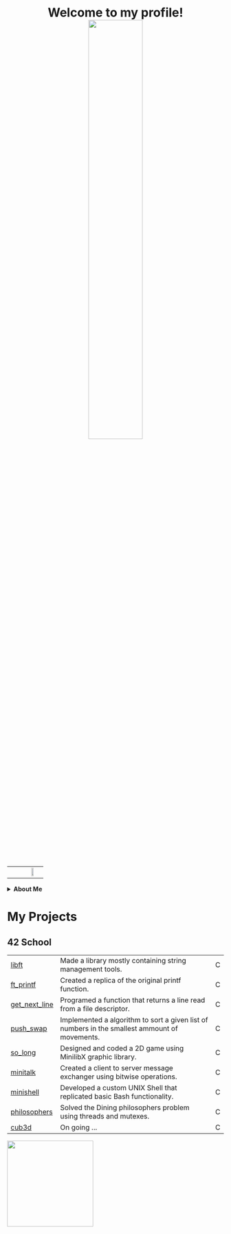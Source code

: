   <table>
  <tr>  
  <td>
  <td></td>
  <td></td>
  <h1 align="center" padding-left="50px">Welcome to my profile!  <img src="https://media0.giphy.com/media/v1.Y2lkPTc5MGI3NjExY2trNnY5ZHFtYW01N2FlOGlleXgxbDU4eDdudWR1dms3YjcwOGswMyZlcD12MV9pbnRlcm5hbF9naWZfYnlfaWQmY3Q9cw/8zPyb24StPSl18dNp9/giphy.gif" width="50%"></h1>
  </td>
  <td>
  <img src="https://media0.giphy.com/media/v1.Y2lkPTc5MGI3NjExY2trNnY5ZHFtYW01N2FlOGlleXgxbDU4eDdudWR1dms3YjcwOGswMyZlcD12MV9pbnRlcm5hbF9naWZfYnlfaWQmY3Q9cw/8zPyb24StPSl18dNp9/giphy.gif" width="50%">
  </td>
  </tr>
  </table>
<details>
  <summary><strong>About Me</strong></summary>

  <table width="767px" border="none">
  <tr>
  <td>
  <p width=50%>
    Hi! I'm Diogo, a Software Developer, I started learning Web Development by myself, and currently I'm a student at 42 Lisboa.
    I enjoy working on interesting projects, writing clean code and working as a team. 
    In my free time I like watching Anime, Gaming, Working out and spending time with friends.
  </p>
  </td>
  <td>
    <img src="https://media1.giphy.com/media/v1.Y2lkPTc5MGI3NjExMnp2dzEwM2Fzemx2ZHdhZGRjMHAybWw1M2xiejR2YTBwZDZqbHJvNyZlcD12MV9pbnRlcm5hbF9naWZfYnlfaWQmY3Q9cw/RIYlDuzPKzRNiNkgHm/giphy.gif" width="50%">
  </td>
  </tr>
  </table>
</details>

<p align="center">
  <h1>My Projects</h1>
  <h2>42 School</h2>
  <table width="100%">
    <tr>
      <td><a href="https://github.com/DKingues/libft">libft</a></td>
      <td>Made a library mostly containing string management tools.</td>
      <td>C</td>
    </tr>
    <tr>
      <td><a href="https://github.com/DKingues/ft_printf">ft_printf</a></td>
      <td>Created a replica of the original printf function.</td>
      <td>C</td>
    </tr>
    <tr>
      <td><a href="https://github.com/DKingues/get_next_line">get_next_line</a></td>
      <td>Programed a function that returns a line read from a file descriptor.</td>
      <td>C</td>  
    </tr>
    <tr>
      <td><a href="https://github.com/DKingues/push_swap">push_swap</a></td>
      <td>Implemented a algorithm to sort a given list of numbers in the smallest ammount of movements.</td>
      <td>C</td>
    </tr>
    <tr>
      <td><a href="https://github.com/DKingues/so_long">so_long</a></td>
      <td>Designed and coded a 2D game using MinilibX graphic library.</td>
      <td>C</td>
    </tr>
    <tr>
      <td><a href="https://github.com/DKingues/minitalk">minitalk</a></td>
      <td>Created a client to server message exchanger using bitwise operations.</td>
      <td>C</td>
    </tr>
    <tr>
      <td><a href="https://github.com/DKingues/minishell">minishell</a></td>
      <td>Developed a custom UNIX Shell that replicated basic Bash functionality.</td>
      <td>C</td>
    </tr>
    <tr>
      <td><a href="https://github.com/DKingues/philosophers">philosophers</a></td>
      <td>Solved the Dining philosophers problem using threads and mutexes.</td>
      <td>C</td>
    </tr>
    <tr>
      <td><a href="https://github.com/DKingues/cub3d">cub3d</a></td>
      <td>On going ...</td>
      <td>C</td>
    </tr>
  </table>
  <img position="center" src="https://media2.giphy.com/media/v1.Y2lkPTc5MGI3NjExYXk4dmViemM1NnRmYWN2cmpsMXNvYjhzOXZkbmxhaDI3aWxibTEycCZlcD12MV9pbnRlcm5hbF9naWZfYnlfaWQmY3Q9cw/oDyfeGSOTrckp80kJS/giphy.gif" width="200">
</p>
